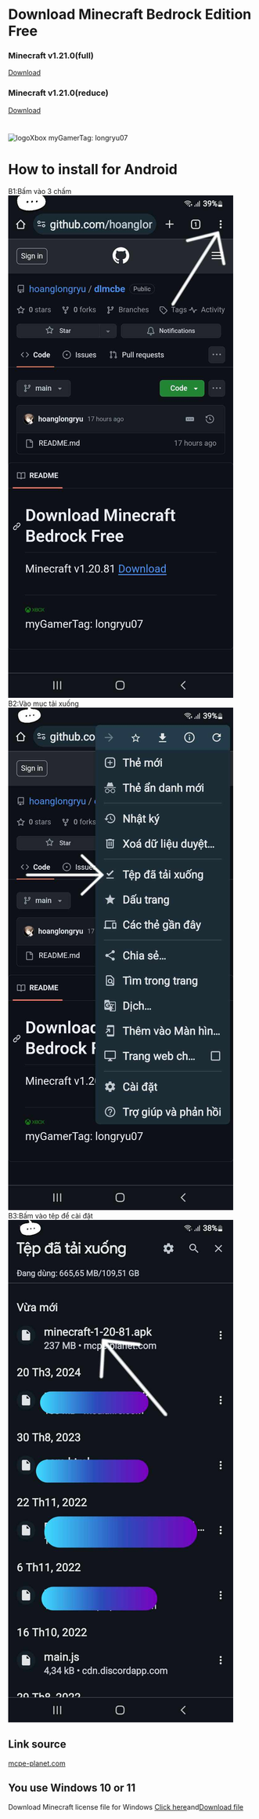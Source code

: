 # Download Minecraft Bedrock Edition Free
### Minecraft v1.21.0(full)
[Download](https://mcpe-planet.com/wp-content/uploads/2024/06/minecraft-1-21-0-music.apk)
### Minecraft v1.21.0(reduce)
[Download](https://mcpe-planet.com/wp-content/uploads/2024/06/minecraft-1-21-0.apk)
#
<img style="width: 30%; height: 30%;" src="https://img-prod-cms-rt-microsoft-com.akamaized.net/cms/api/am/imageFileData/RW4ESm?ver=c63e" alt="logoXbox">
<!--img style="width: 4%; height: 4%;" src="https://images-eds-ssl.xboxlive.com/image?url=z951ykn43p4FqWbbFvR2Ec.8vbDhj8G2Xe7JngaTToBrrCmIEEXHC9UNrdJ6P7KI4AAOijCgOA3.jozKovAH9yyrrjpmFnOcUK6Y9jpRlPy6D3xbINOxCWebMafcw8v_&format=jpg&h=253&w=253" alt="myavt"-->
myGamerTag: longryu07

# How to install for Android
B1:Bấm vào 3 chấm![](./img/442676328_2694620497379999_7550823698451122792_n.jpg)
B2:Vào mục tải xuống![](./img/441216190_435651719252502_3460011308519462534_n.jpg)
B3:Bấm vào têp để cài đặt![](./img/442466060_2348045512065365_8506615094443371572_n.jpg)

## Link source
[mcpe-planet.com](https://mcpe-planet.com/)

## You use Windows 10 or 11
Download Minecraft license file for Windows
[Click here](https://github.com/hoanglongryu/dlmcbe/tree/main/unlock_MCBE)and[Download file](https://github.com/hoanglongryu/dlmcbe/blob/main/unlock_MCBE/unlock.md)
